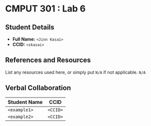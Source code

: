 
# CMPUT 301 : Lab 6 

## Student Details

- **Full Name:** `<Jinn Kasai>`
- **CCID:** `<skasai>`

## References and Resources

List any resources used here, or simply put `N/A` if not applicable. 
`N/A` 

## Verbal Collaboration

| Student Name | CCID     |
| ------------ | -------- |
| `<example1>` | `<CCID>` |
| `<example2>` | `<CCID>` |
